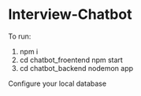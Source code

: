 # Interview-Chatbot
To run:
1. npm i
2. cd chatbot_froentend
   npm start
3. cd chatbot_backend
   nodemon app

Configure your local database